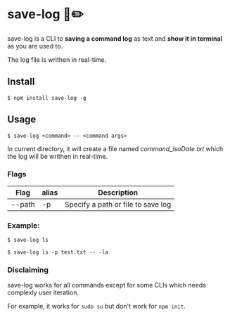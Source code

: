 # save-log 📄✏️

save-log is a CLI to **saving a command log** as text and **show it in terminal** as you are used to.

The log file is writhen in real-time.

## Install
`$ npm install save-log -g`

## Usage
`$ save-log <command> -- <command args>`

In current directory, it will create a file named *command_isoDate.txt* which the log will be writhen in real-time.

### Flags
|  Flag  | alias | Description                        |
|--------|-------|------------------------------------|
| --path | -p    | Specify a path or file to save log |


### Example:

`$ save-log ls`

`$ save-log ls -p test.txt -- -la`

### Disclaiming
save-log works for all commands except for some CLIs which needs complexly user iteration.

For example, it works for `sudo su` but don't work for `npm init`.